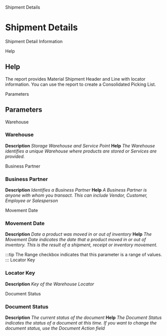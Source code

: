 
Shipment Details
# Shipment Details


Shipment Detail Information

Help
## Help

The report provides Material Shipment Header and Line with locator information.  You can use the report to create a Consolidated Picking List.

Parameters
## Parameters


Warehouse
### Warehouse

**Description**
 *Storage Warehouse and Service Point*
**Help**
 *The Warehouse identifies a unique Warehouse where products are stored or Services are provided.*

Business Partner
### Business Partner

**Description**
 *Identifies a Business Partner*
**Help**
 *A Business Partner is anyone with whom you transact.  This can include Vendor, Customer, Employee or Salesperson*

Movement Date
### Movement Date

**Description**
 *Date a product was moved in or out of inventory*
**Help**
 *The Movement Date indicates the date that a product moved in or out of inventory.  This is the result of a shipment, receipt or inventory movement.*

:::tip
The Range checkbox indicates that this parameter is a range of values.
:::
Locator Key
### Locator Key

**Description**
 *Key of the Warehouse Locator*

Document Status
### Document Status

**Description**
 *The current status of the document*
**Help**
 *The Document Status indicates the status of a document at this time.  If you want to change the document status, use the Document Action field*
